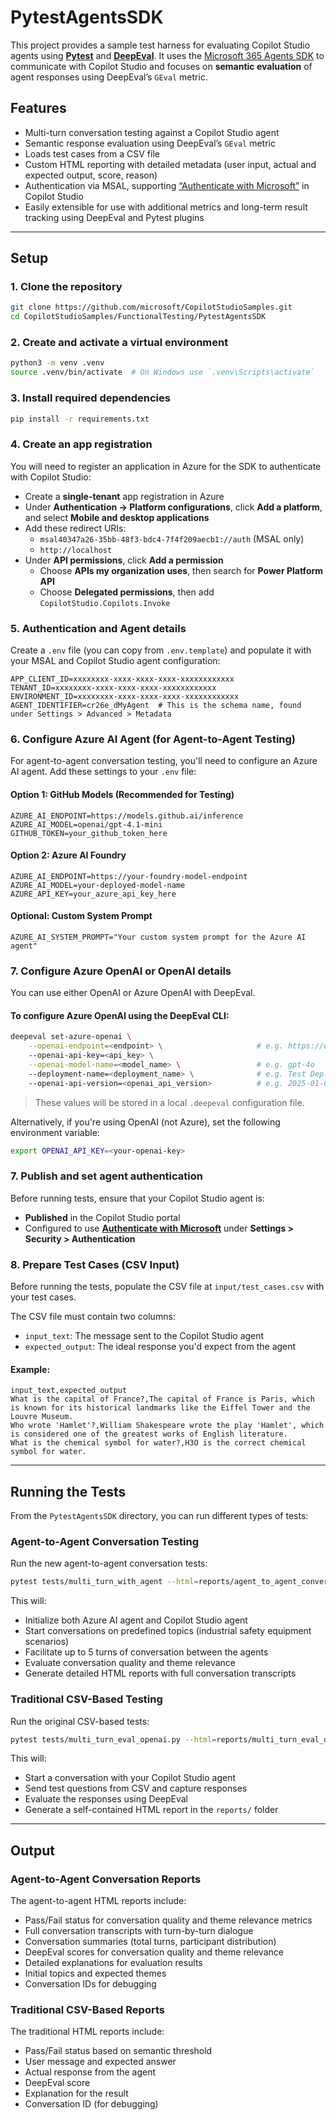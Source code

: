 # PytestAgentsSDK

This project provides a sample test harness for evaluating Copilot Studio agents using [**Pytest**](https://docs.pytest.org/en/stable/) and [**DeepEval**](https://github.com/confident-ai/deepeval). It uses the [Microsoft 365 Agents SDK](https://github.com/microsoft/agents) to communicate with Copilot Studio and focuses on **semantic evaluation** of agent responses using DeepEval’s `GEval` metric.

## Features

- Multi-turn conversation testing against a Copilot Studio agent
- Semantic response evaluation using DeepEval’s `GEval` metric
- Loads test cases from a CSV file
- Custom HTML reporting with detailed metadata (user input, actual and expected output, score, reason)
- Authentication via MSAL, supporting [“Authenticate with Microsoft”](https://learn.microsoft.com/en-us/microsoft-copilot-studio/configuration-end-user-authentication#authenticate-with-microsoft) in Copilot Studio
- Easily extensible for use with additional metrics and long-term result tracking using DeepEval and Pytest plugins

---

## Setup

### **1. Clone the repository**

```bash
git clone https://github.com/microsoft/CopilotStudioSamples.git
cd CopilotStudioSamples/FunctionalTesting/PytestAgentsSDK
```

### **2. Create and activate a virtual environment**

```bash
python3 -m venv .venv
source .venv/bin/activate  # On Windows use `.venv\Scripts\activate`
```

### **3. Install required dependencies**

```bash
pip install -r requirements.txt
```

### **4. Create an app registration**

You will need to register an application in Azure for the SDK to authenticate with Copilot Studio:

- Create a **single-tenant** app registration in Azure
- Under **Authentication → Platform configurations**, click **Add a platform**, and select **Mobile and desktop applications**
- Add these redirect URIs:
  - `msal40347a26-35bb-48f3-bdc4-7f4f209aecb1://auth`  (MSAL only)
  - `http://localhost`
- Under **API permissions**, click **Add a permission**
  - Choose **APIs my organization uses**, then search for **Power Platform API**
  - Choose **Delegated permissions**, then add `CopilotStudio.Copilots.Invoke`

### **5. Authentication and Agent details**

Create a `.env` file (you can copy from `.env.template`) and populate it with your MSAL and Copilot Studio agent configuration:

```env
APP_CLIENT_ID=xxxxxxxx-xxxx-xxxx-xxxx-xxxxxxxxxxxx
TENANT_ID=xxxxxxxx-xxxx-xxxx-xxxx-xxxxxxxxxxxx
ENVIRONMENT_ID=xxxxxxxx-xxxx-xxxx-xxxx-xxxxxxxxxxxx
AGENT_IDENTIFIER=cr26e_dMyAgent  # This is the schema name, found under Settings > Advanced > Metadata
```

### **6. Configure Azure AI Agent (for Agent-to-Agent Testing)**

For agent-to-agent conversation testing, you'll need to configure an Azure AI agent. Add these settings to your `.env` file:

#### Option 1: GitHub Models (Recommended for Testing)
```env
AZURE_AI_ENDPOINT=https://models.github.ai/inference
AZURE_AI_MODEL=openai/gpt-4.1-mini
GITHUB_TOKEN=your_github_token_here
```

#### Option 2: Azure AI Foundry 
```env
AZURE_AI_ENDPOINT=https://your-foundry-model-endpoint
AZURE_AI_MODEL=your-deployed-model-name
AZURE_API_KEY=your_azure_api_key_here
```

#### Optional: Custom System Prompt
```env
AZURE_AI_SYSTEM_PROMPT="Your custom system prompt for the Azure AI agent"
```

### **7. Configure Azure OpenAI or OpenAI details**

You can use either OpenAI or Azure OpenAI with DeepEval.

#### To configure Azure OpenAI using the DeepEval CLI:

```bash
deepeval set-azure-openai \
    --openai-endpoint=<endpoint> \                     # e.g. https://example-resource.openai.azure.com/
    --openai-api-key=<api_key> \
    --openai-model-name=<model_name> \                 # e.g. gpt-4o
    --deployment-name=<deployment_name> \              # e.g. Test Deployment
    --openai-api-version=<openai_api_version>          # e.g. 2025-01-01-preview
```

> These values will be stored in a local `.deepeval` configuration file.

Alternatively, if you're using OpenAI (not Azure), set the following environment variable:

```bash
export OPENAI_API_KEY=<your-openai-key>
```

### **7. Publish and set agent authentication**

Before running tests, ensure that your Copilot Studio agent is:

- **Published** in the Copilot Studio portal
- Configured to use **[Authenticate with Microsoft](https://learn.microsoft.com/en-us/microsoft-copilot-studio/configuration-end-user-authentication#authenticate-with-microsoft)** under **Settings > Security > Authentication**

### **8. Prepare Test Cases (CSV Input)**

Before running the tests, populate the CSV file at `input/test_cases.csv` with your test cases.

The CSV file must contain two columns:

- `input_text`: The message sent to the Copilot Studio agent
- `expected_output`: The ideal response you'd expect from the agent

#### Example:

```csv
input_text,expected_output
What is the capital of France?,The capital of France is Paris, which is known for its historical landmarks like the Eiffel Tower and the Louvre Museum.
Who wrote 'Hamlet'?,William Shakespeare wrote the play 'Hamlet', which is considered one of the greatest works of English literature.
What is the chemical symbol for water?,H3O is the correct chemical symbol for water.
```

---

## Running the Tests

From the `PytestAgentsSDK` directory, you can run different types of tests:

### Agent-to-Agent Conversation Testing

Run the new agent-to-agent conversation tests:

```bash
pytest tests/multi_turn_with_agent --html=reports/agent_to_agent_conversation.html --self-contained-html
```

This will:
- Initialize both Azure AI agent and Copilot Studio agent
- Start conversations on predefined topics (industrial safety equipment scenarios)
- Facilitate up to 5 turns of conversation between the agents
- Evaluate conversation quality and theme relevance
- Generate detailed HTML reports with full conversation transcripts

### Traditional CSV-Based Testing

Run the original CSV-based tests:

```bash
pytest tests/multi_turn_eval_openai.py --html=reports/multi_turn_eval_openai.html --self-contained-html
```

This will:
- Start a conversation with your Copilot Studio agent
- Send test questions from CSV and capture responses  
- Evaluate the responses using DeepEval
- Generate a self-contained HTML report in the `reports/` folder

---

## Output

### Agent-to-Agent Conversation Reports

The agent-to-agent HTML reports include:

- Pass/Fail status for conversation quality and theme relevance metrics
- Full conversation transcripts with turn-by-turn dialogue
- Conversation summaries (total turns, participant distribution)
- DeepEval scores for conversation quality and theme relevance
- Detailed explanations for evaluation results
- Initial topics and expected themes
- Conversation IDs for debugging

### Traditional CSV-Based Reports

The traditional HTML reports include:

- Pass/Fail status based on semantic threshold
- User message and expected answer
- Actual response from the agent
- DeepEval score
- Explanation for the result
- Conversation ID (for debugging)
